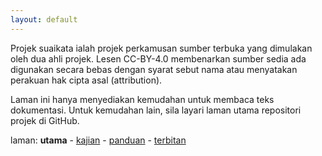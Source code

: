```yaml
---
layout: default
---
```


Projek suaikata ialah projek perkamusan sumber terbuka yang
dimulakan oleh dua ahli projek. Lesen CC-BY-4.0 membenarkan
sumber sedia ada digunakan secara bebas dengan syarat sebut
nama atau menyatakan perakuan hak cipta asal (attribution).

Laman ini hanya menyediakan kemudahan untuk membaca teks
dokumentasi. Untuk kemudahan lain, sila layari laman utama
repositori projek di GitHub.

laman: **utama** - [kajian][1] - [panduan][2] - [terbitan][3]

  [1]: kajian/index.md
  [2]: panduan/index.md
  [3]: terbitan/index.md

